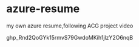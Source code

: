 # azure-resume
my own azure resume,following ACG project video

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
